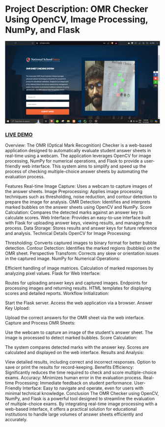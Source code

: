 # Project Description: OMR Checker Using OpenCV, Image Processing, NumPy, and Flask

![image](Capture.PNG?raw=true "Nuxt JS Portfolio for developer")
### <a href="https://www.youtube.com/watch?v=Xkx2GZTYD0s">LIVE DEMO</a>

Overview:
The OMR (Optical Mark Recognition) Checker is a web-based application designed to automatically evaluate student answer sheets in real-time using a webcam. The application leverages OpenCV for image processing, NumPy for numerical operations, and Flask to provide a user-friendly web interface. This system aims to simplify and speed up the process of checking multiple-choice answer sheets by automating the evaluation process.

Features
Real-time Image Capture: Uses a webcam to capture images of the answer sheets.
Image Preprocessing: Applies image processing techniques such as thresholding, noise reduction, and contour detection to prepare the image for analysis.
OMR Detection: Identifies and interprets marked bubbles on the answer sheets using OpenCV and NumPy.
Score Calculation: Compares the detected marks against an answer key to calculate scores.
Web Interface: Provides an easy-to-use interface built with Flask for uploading answer keys, viewing results, and managing the process.
Data Storage: Stores results and answer keys for future reference and analysis.
Technical Details
OpenCV for Image Processing:

Thresholding: Converts captured images to binary format for better bubble detection.
Contour Detection: Identifies the marked regions (bubbles) on the OMR sheet.
Perspective Transform: Corrects any skew or orientation issues in the captured image.
NumPy for Numerical Operations:

Efficient handling of image matrices.
Calculation of marked responses by analyzing pixel values.
Flask for Web Interface:

Routes for uploading answer keys and captured images.
Endpoints for processing images and returning results.
HTML templates for displaying scores and detailed reports.
Workflow
Initialization:

Start the Flask server.
Access the web application via a browser.
Answer Key Upload:

Upload the correct answers for the OMR sheet via the web interface.
Capture and Process OMR Sheets:

Use the webcam to capture an image of the student's answer sheet.
The image is processed to detect marked bubbles.
Score Calculation:

The system compares detected marks with the answer key.
Scores are calculated and displayed on the web interface.
Results and Analysis:

View detailed results, including correct and incorrect responses.
Option to save or print the results for record-keeping.
Benefits
Efficiency: Significantly reduces the time required to check and score multiple-choice exams.
Accuracy: Minimizes human error in the evaluation process.
Real-time Processing: Immediate feedback on student performance.
User-Friendly Interface: Easy to navigate and operate, even for users with minimal technical knowledge.
Conclusion
The OMR Checker using OpenCV, NumPy, and Flask is a powerful tool designed to streamline the evaluation of multiple-choice exams. By integrating real-time image processing with a web-based interface, it offers a practical solution for educational institutions to handle large volumes of answer sheets efficiently and accurately.

